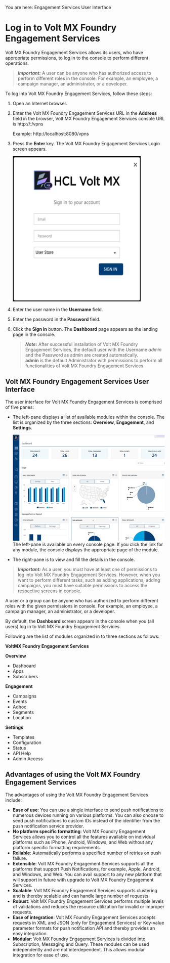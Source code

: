                             

You are here: Engagement Services User Interface

Log in to Volt MX Foundry Engagement Services
============================================

Volt MX  Foundry Engagement Services allows its users, who have appropriate permissions, to log in to the console to perform different operations.

> **_Important:_** A user can be anyone who has authorized access to perform different roles in the console. For example, an employee, a campaign manager, an administrator, or a developer.

To log into Volt MX Foundry Engagement Services, follow these steps:

1.  Open an Internet browser.
2.  Enter the Volt MX Foundry Engagement Services URL in the **Address** field in the browser, Volt MX Foundry Engagement Services console URL is http://<servername>:<serverport>/vpns
    
    Example: http://localhost:8080/vpns
     
3.  Press the **Enter** key. The Volt MX Foundry Engagement Services Login screen appears.
    
    ![](Resources/Images/Overview/loginscreen.PNG)
    
4.  Enter the user name in the **Username** field.
5.  Enter the password in the **Password** field.
6.  Click the **Sign in** button. The **Dashboard** page appears as the landing page in the console.
    
    > **_Note:_** After successful installation of Volt MX Foundry Engagement Services, the default user with the Username _admin_ and the Password as admin are created automatically.    
    **admin** is the default Administrator with permissions to perform all functionalities of Volt MX Foundry Engagement Services.
    

Volt MX  Foundry Engagement Services User Interface
-------------------------------------------------

The user interface for Volt MX Foundry Engagement Services is comprised of five panes:

*   The left-pane displays a list of available modules within the console. The list is organized by the three sections: **Overview**, **Engagement**, and **Settings**.
    
    ![](Resources/Images/Overview/Dashboard/dashbhomscr_725x506.png)  
    The left-pane is available on every console page. If you click the link for any module, the console displays the appropriate page of the module.  
    
*   The right-pane is to view and fill the details in the console.

> **_Important:_** As a user, you must have at least one of permissions to log into Volt MX Foundry Engagement Services. However, when you want to perform different tasks, such as adding applications, adding campaigns, you must have suitable permissions to access the respective screens in console.  
  
A user or a group can be anyone who has authorized to perform different roles with the given permissions in console. For example, an employee, a campaign manager, an administrator, or a developer.  
  
By default, the **Dashboard** screen appears in the console when you (all users) log in to Volt MX Foundry Engagement Services.  

Following are the list of modules organized in to three sections as follows:

**VoltMX Foundry Engagement Services**

**Overview**

*   Dashboard
*   Apps
*   Subscribers

**Engagement**

*   Campaigns
*   Events
*   Adhoc
*   Segments
*   Location

**Settings**

*   Templates
*   Configuration
*   Status
*   API Help
*   Admin Access

Advantages of using the Volt MX Foundry Engagement Services
----------------------------------------------------------

The advantages of using the Volt MX Foundry Engagement Services include:

*   **Ease of use**: You can use a single interface to send push notifications to numerous devices running on various platforms. You can also choose to send push notifications to custom IDs instead of the identifier from the push notification service provider.
*   **No platform specific formatting**: Volt MX Foundry Engagement Services allows you to control all the features available on individual platforms such as iPhone, Android, Windows, and Web without any platform specific formatting requirements.
*   **Reliable**: Automatically performs a specified number of retries on push failure.
*   **Extensible**: Volt MX Foundry Engagement Services supports all the platforms that support Push Notifications, for example, Apple, Android, and Windows, and Web. You can avail support to any new platform that will support in future with upgrade to Volt MX Foundry Engagement Services.
*   **Scalable**: Volt MX Foundry Engagement Services supports clustering and is thereby scalable and can handle large number of requests.
*   **Robust**: Volt MX Foundry Engagement Services performs multiple levels of validations and reduces the resource utilization for invalid or improper requests.
*   **Ease of integration**: Volt MX Foundry Engagement Services accepts requests in XML and JSON (only for Engagement Services) or Key-value parameter formats for push notification API and thereby provides an easy integration.
*   **Modular**: Volt MX Foundry Engagement Services is divided into Subscription, Messaging and Query. These modules can be used independently and are not interdependent. This allows modular integration for ease of use.
